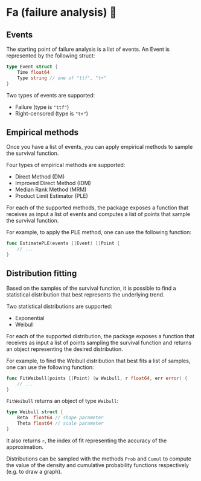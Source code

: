 # Fa (failure analysis) 🔩

## Events

The starting point of failure analysis is a list of events. An Event is represented by the following struct:

```go
type Event struct {
    Time float64
    Type string // one of "ttf", "t+"
}
```

Two types of events are supported:

- Failure (type is `"ttf"`)
- Right-censored (type is `"t+"`)

## Empirical methods

Once you have a list of events, you can apply empirical methods to sample the survival function.

Four types of empirical methods are supported:

- Direct Method (DM)
- Improved Direct Method (IDM)
- Median Rank Method (MRM)
- Product Limit Estimator (PLE)

For each of the supported methods, the package exposes a function that receives as input a list of events and computes a list of points that sample the survival function.

For example, to apply the PLE method, one can use the following function:

```go
func EstimatePLE(events []Event) []Point {
    // ...
}
```

## Distribution fitting

Based on the samples of the survival function, it is possible to find a statistical distribution that best represents the underlying trend.

Two statistical distributions are supported:

- Exponential
- Weibull

For each of the supported distribution, the package exposes a function that receives as input a list of points sampling the survival function and returns an object representing the desired distribution.

For example, to find the Weibull distribution that best fits a list of samples, one can use the following function:

```go
func FitWeibull(points []Point) (w Weibull, r float64, err error) {
    // ...
}
```

`FitWeibull` returns an object of type `Weibull`:

```go
type Weibull struct {
    Beta  float64 // shape parameter
    Theta float64 // scale parameter
}
```

It also returns `r`, the index of fit representing the accuracy of the approximation.

Distributions can be sampled with the methods `Prob` and `Cumul` to compute the value of the density and cumulative probability functions respectively (e.g. to draw a graph).
